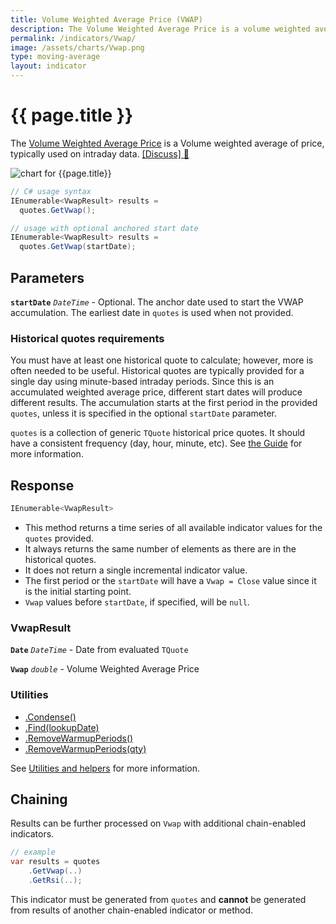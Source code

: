 ```yaml
---
title: Volume Weighted Average Price (VWAP)
description: The Volume Weighted Average Price is a volume weighted average of price, typically used on intraday data. Trading above or below the VWAP line can assist in finding favorable short-term trading windows.
permalink: /indicators/Vwap/
image: /assets/charts/Vwap.png
type: moving-average
layout: indicator
---
```


# {{ page.title }}

The [Volume Weighted Average Price](https://en.wikipedia.org/wiki/Volume-weighted_average_price) is a Volume weighted average of price, typically used on intraday data.
[[Discuss] &#128172;](https://github.com/DaveSkender/Stock.Indicators/discussions/310 "Community discussion about this indicator")

![chart for {{page.title}}]({{page.image}})

```csharp
// C# usage syntax
IEnumerable<VwapResult> results =
  quotes.GetVwap();

// usage with optional anchored start date
IEnumerable<VwapResult> results =
  quotes.GetVwap(startDate);
```

## Parameters

**`startDate`** _`DateTime`_ - Optional.  The anchor date used to start the VWAP accumulation.  The earliest date in `quotes` is used when not provided.

### Historical quotes requirements

You must have at least one historical quote to calculate; however, more is often needed to be useful.  Historical quotes are typically provided for a single day using minute-based intraday periods.  Since this is an accumulated weighted average price, different start dates will produce different results.  The accumulation starts at the first period in the provided `quotes`, unless it is specified in the optional `startDate` parameter.

`quotes` is a collection of generic `TQuote` historical price quotes.  It should have a consistent frequency (day, hour, minute, etc).  See [the Guide](pages/guide.md#historical-quotes) for more information.

## Response

```csharp
IEnumerable<VwapResult>
```

- This method returns a time series of all available indicator values for the `quotes` provided.
- It always returns the same number of elements as there are in the historical quotes.
- It does not return a single incremental indicator value.
- The first period or the `startDate` will have a `Vwap = Close` value since it is the initial starting point.
- `Vwap` values before `startDate`, if specified, will be `null`.

### VwapResult

**`Date`** _`DateTime`_ - Date from evaluated `TQuote`

**`Vwap`** _`double`_ - Volume Weighted Average Price

### Utilities

- [.Condense()](pages/utilities.md#condense)
- [.Find(lookupDate)](pages/utilities.md#find-indicator-result-by-date)
- [.RemoveWarmupPeriods()](pages/utilities.md#remove-warmup-periods)
- [.RemoveWarmupPeriods(qty)](pages/utilities.md#remove-warmup-periods)

See [Utilities and helpers](pages/utilities.md#utilities-for-indicator-results) for more information.

## Chaining

Results can be further processed on `Vwap` with additional chain-enabled indicators.

```csharp
// example
var results = quotes
    .GetVwap(..)
    .GetRsi(..);
```

This indicator must be generated from `quotes` and **cannot** be generated from results of another chain-enabled indicator or method.
